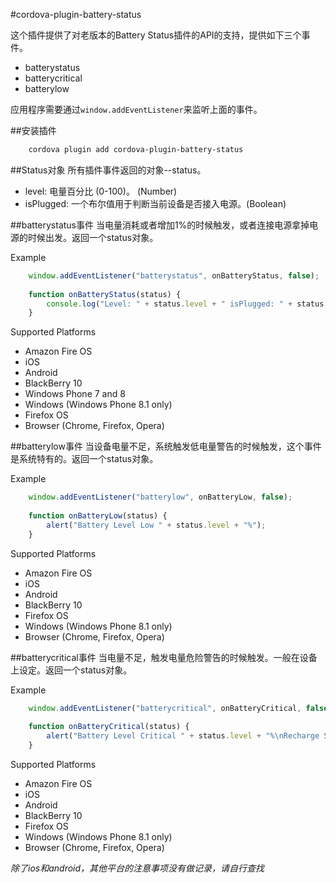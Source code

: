 #cordova-plugin-battery-status

这个插件提供了对老版本的Battery Status插件的API的支持，提供如下三个事件。<br>

- batterystatus
- batterycritical
- batterylow

应用程序需要通过`window.addEventListener`来监听上面的事件。<br>

##安装插件
```sh
    cordova plugin add cordova-plugin-battery-status
```

##Status对象
所有插件事件返回的对象--status。<br>

- level: 电量百分比 (0-100)。 (Number)
- isPlugged: 一个布尔值用于判断当前设备是否接入电源。(Boolean)

##batterystatus事件
当电量消耗或者增加1%的时候触发，或者连接电源拿掉电源的时候出发。返回一个status对象。

Example
```JavaScript
    window.addEventListener("batterystatus", onBatteryStatus, false);
    
    function onBatteryStatus(status) {
        console.log("Level: " + status.level + " isPlugged: " + status.isPlugged);
    }
```
Supported Platforms

- Amazon Fire OS
- iOS
- Android
- BlackBerry 10
- Windows Phone 7 and 8
- Windows (Windows Phone 8.1 only)
- Firefox OS
- Browser (Chrome, Firefox, Opera)

##batterylow事件
当设备电量不足，系统触发低电量警告的时候触发，这个事件是系统特有的。返回一个status对象。

Example
```JavaScript
    window.addEventListener("batterylow", onBatteryLow, false);
    
    function onBatteryLow(status) {
        alert("Battery Level Low " + status.level + "%");
    }
```

Supported Platforms

- Amazon Fire OS
- iOS
- Android
- BlackBerry 10
- Firefox OS
- Windows (Windows Phone 8.1 only)
- Browser (Chrome, Firefox, Opera)

##batterycritical事件
当电量不足，触发电量危险警告的时候触发。一般在设备上设定。返回一个status对象。

Example
```JavaScript
    window.addEventListener("batterycritical", onBatteryCritical, false);
    
    function onBatteryCritical(status) {
        alert("Battery Level Critical " + status.level + "%\nRecharge Soon!");
    }
```
Supported Platforms

- Amazon Fire OS
- iOS
- Android
- BlackBerry 10
- Firefox OS
- Windows (Windows Phone 8.1 only)
- Browser (Chrome, Firefox, Opera)
 
*除了ios和android，其他平台的注意事项没有做记录，请自行查找*